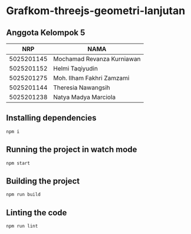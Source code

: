 # Grafkom-threejs-geometri-lanjutan

## Anggota Kelompok 5

| NRP        | NAMA                       |
| ---------- | -------------------------- |
| 5025201145 | Mochamad Revanza Kurniawan |
| 5025201152 | Helmi Taqiyudin            |
| 5025201275 | Moh. Ilham Fakhri Zamzami  |
| 5025201144 | Theresia Nawangsih         |
| 5025201238 | Natya Madya Marciola       |

## Installing dependencies

    npm i

## Running the project in watch mode

    npm start

## Building the project

    npm run build

## Linting the code

    npm run lint